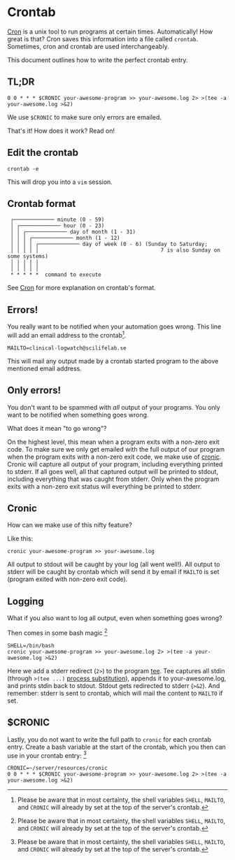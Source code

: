 # Crontab

[Cron][cron] is a unix tool to run programs at certain times. Automatically! How great is that?
Cron saves this information into a file called `crontab`. Sometimes, cron and crontab are used interchangeably.

This document outlines how to write the perfect crontab entry.

## TL;DR

```
0 0 * * * $CRONIC your-awesome-program >> your-awesome.log 2> >(tee -a your-awesome.log >&2)
```

We use `$CRONIC` to make sure only errors are emailed.

That's it! How does it work? Read on!

## Edit the crontab

```
crontab -e
```

This will drop you into a `vim` session.

## Crontab format


```
 ┌───────────── minute (0 - 59)
 │ ┌───────────── hour (0 - 23)
 │ │ ┌───────────── day of month (1 - 31)
 │ │ │ ┌───────────── month (1 - 12)
 │ │ │ │ ┌───────────── day of week (0 - 6) (Sunday to Saturday;
 │ │ │ │ │                                       7 is also Sunday on some systems)
 │ │ │ │ │
 │ │ │ │ │
 * * * * *  command to execute
```
See [Cron][cron] for more explanation on crontab's format.

## Errors!

You really want to be notified when your automation goes wrong. This line will add an email address to the crontab[^1].

```MAILTO=clinical-logwatch@scilifelab.se```

This will mail any output made by a crontab started program to the above mentioned email address.

## Only errors!

You don't want to be spammed with _all_ output of your programs. You only want to be notified when something goes wrong.

What does it mean "to go wrong"?

On the highest level, this mean when a program exits with a non-zero exit code. To make sure we only get emailed with the full output of our program when the program exits with a non-zero exit code, we make use of [cronic][cronic].
Cronic will capture all output of your program, including everything printed to stderr. If all goes well, all that captured output will be printed to stdout, including everything that was caught from stderr. Only when the program exits with a non-zero exit status will everything be printed to stderr.

## Cronic 

How can we make use of this nifty feature?

Like this:

```cronic your-awesome-program >> your-awesome.log```

All output to stdout will be caught by your log (all went well!). All output to stderr will be caught by crontab which will send it by email if `MAILTO` is set (program exited with non-zero exit code).

## Logging

What if you also want to log all output, even when something goes wrong?

Then comes in some bash magic [^1]

```
SHELL=/bin/bash
cronic your-awesome-program >> your-awesome.log 2> >(tee -a your-awesome.log >&2)
```

Here we add a stderr redirect (`2>`) to the program [tee][tee]. Tee captures all stdin (through `>(tee ...)` [process substitution][process substitution]), appends it to your-awesome.log, and prints stdin back to stdout. Stdout gets redirected to stderr (`>&2`). And remember: stderr is sent to crontab, which will mail the content to `MAILTO` if set.

## $CRONIC

Lastly, you do not want to write the full path to `cronic` for each crontab entry. Create a bash variable at the start of the crontab, which you then can use in your crontab entry: [^1]

```
CRONIC=~/server/resources/cronic
0 0 * * * $CRONIC your-awesome-program >> your-awesome.log 2> >(tee -a your-awesome.log >&2)
```

[^1]: Please be aware that in most certainty, the shell variables `SHELL`, `MAILTO`, and `CRONIC` will already by set at the top of the server's crontab.

[cron]: https://en.wikipedia.org/wiki/Cron
[cronic]: https://github.com/Clinical-Genomics/servers/blob/master/resources/cronic
[tee]: https://en.wikipedia.org/wiki/Tee_(command)
[process substitution]: http://tldp.org/LDP/abs/html/process-sub.html
